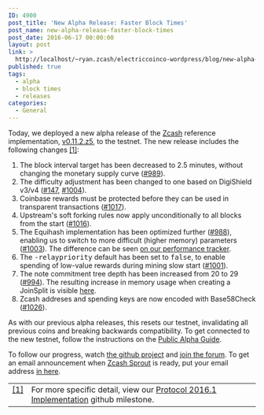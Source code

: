 ```yaml
---
ID: 4900
post_title: 'New Alpha Release: Faster Block Times'
post_name: new-alpha-release-faster-block-times
post_date: 2016-06-17 00:00:00
layout: post
link: >
  http://localhost/~ryan.zcash/electriccoinco-wordpress/blog/new-alpha-release-faster-block-times/
published: true
tags:
  - alpha
  - block times
  - releases
categories:
  - General
---
```

<p>Today, we deployed a new alpha release of the <a class="reference external" href="https://github.com/zcash">Zcash</a> reference implementation, <a class="reference external" href="https://github.com/zcash/zcash/releases/tag/v0.11.2.z5">v0.11.2.z5</a>, to the testnet. The new release includes the following changes <a class="footnote-reference" href="#id2" id="id1">[1]</a>:</p>
<ol class="arabic simple">
<li>The block interval target has been decreased to 2.5 minutes, without changing the monetary supply curve (<a class="reference external" href="https://github.com/zcash/zcash/pull/989">#989</a>).</li>
<li>The difficulty adjustment has been changed to one based on DigiShield v3/v4 (<a class="reference external" href="https://github.com/zcash/zcash/issues/147">#147</a>, <a class="reference external" href="https://github.com/zcash/zcash/pull/1004">#1004</a>).</li>
<li>Coinbase rewards must be protected before they can be used in transparent transactions (<a class="reference external" href="https://github.com/zcash/zcash/pull/1017">#1017</a>).</li>
<li>Upstream's soft forking rules now apply unconditionally to all blocks from the start (<a class="reference external" href="https://github.com/zcash/zcash/pull/1016">#1016</a>).</li>
<li>The Equihash implementation has been optimized further (<a class="reference external" href="https://github.com/zcash/zcash/pull/988">#988</a>), enabling us to switch to more difficult (higher memory) parameters (<a class="reference external" href="https://github.com/zcash/zcash/pull/1003">#1003</a>). The difference can be seen <a class="reference external" href="https://speed.z.cash/comparison/?exe=1%2B25%2C1%2B43&amp;ben=9%2C4&amp;env=1&amp;hor=false&amp;bas=none&amp;chart=normal+bars">on our performance tracker</a>.</li>
<li>The <tt class="docutils literal"><span class="pre">-relaypriority</span></tt> default has been set to <tt class="docutils literal">false</tt>, to enable spending of low-value rewards during mining slow start (<a class="reference external" href="https://github.com/zcash/zcash/pull/1001">#1001</a>).</li>
<li>The note commitment tree depth has been increased from 20 to 29 (<a class="reference external" href="https://github.com/zcash/zcash/pull/994">#994</a>). The resulting increase in memory usage when creating a JoinSplit is visible <a class="reference external" href="https://speed.z.cash/comparison/?exe=1%2B25%2C1%2B43&amp;ben=7%2C2&amp;env=1&amp;hor=false&amp;bas=none&amp;chart=normal+bars">here</a>.</li>
<li>Zcash addreses and spending keys are now encoded with Base58Check (<a class="reference external" href="https://github.com/zcash/zcash/pull/1026">#1026</a>).</li>
</ol>
<p>As with our previous alpha releases, this resets our testnet, invalidating all previous coins and breaking backwards compatibility. To get connected to the new testnet, follow the instructions on the <a class="reference external" href="https://github.com/zcash/zcash/wiki/Public-Alpha-Guide">Public Alpha Guide</a>.</p>
<p>To follow our progress, watch <a class="reference external" href="https://github.com/zcash/zcash/milestones">the github project</a> and <a class="reference external" href="https://forum.z.cash/">join the forum</a>. To get an email announcement when <a class="reference external" href="/blog/sprout-roadmap/">Zcash Sprout</a> is ready, put your email address <a class="reference external" href="https://z.cash/#launch-notification">in here</a>.</p>
<table class="docutils footnote" frame="void" id="id2" rules="none">
<colgroup>
<col class="label"/>
<col/></colgroup>
<tbody valign="top">
<tr>
<td class="label"><a class="fn-backref" href="#id1">[1]</a></td>
<td>For more specific detail, view our <a class="reference external" href="https://github.com/zcash/zcash/issues?q=milestone%3A%22Protocol+2016.1+Implementation%22+is%3Aclosed">Protocol 2016.1 Implementation</a> github milestone.</td>
</tr>
</tbody>
</table>
